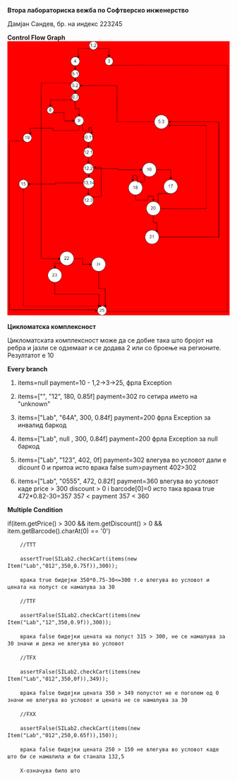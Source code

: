 **Втора лабораториска вежба по Софтверско инженерство**

Дамјан Сандев, бр. на индекс 223245


**Control Flow Graph**
![CFG.png](CFG.png)

**Цикломатска комплексност**

Цикломатската комплексност може да се добие така што бројот на ребра и јазли се одземаат и се додава 2 или со броење на регионите. 
Резултатот е 10

**Every branch**

1. items=null payment=10 - 1,2->3->25, фрла Exception


2. items=["", "12", 180, 0.85f] payment=302  го сетира името на "unknown"


3. items=["Lab", "64A", 300, 0.84f] payment=200 фрла Exception за инвалид баркод 


4. items=["Lab", null , 300, 0.84f] payment=200 фрла Exception за null баркод


5. items=["Lab", "123", 402, 0f] payment=302 влегува во условот дали е dicount 0 и притоа исто врака false sum>payment 402>302


6. items=["Lab", "0555", 472, 0.82f] payment=360 влегува во условот каде
price > 300 discount > 0 i barcode[0]=0 исто така врака true 472*0.82-30=357 357 < payment 357 < 360



**Multiple Condition**

if(item.getPrice() > 300 && item.getDiscount() > 0 && item.getBarcode().charAt(0) == '0')

        //TTT

        assertTrue(SILab2.checkCart(items(new Item("Lab","012",350,0.75f)),300));
        
        врака true бидејки 350*0.75-30<=300 т.е влегува во условот и цената на попуст се намалува за 30

        //TTF

        assertFalse(SILab2.checkCart(items(new Item("Lab","12",350,0.9f)),300));

        врака false бидејки цената на попуст 315 > 300, не се намалува за 30 значи и дека не влегува во условот

        //TFX

        assertFalse(SILab2.checkCart(items(new Item("Lab","012",350,0f)),349));

        врака false бидејки цената 350 > 349 попустот не е поголем од 0 значи не влегува во условот и цената не се намалува за 30
        
        //FXX

        assertFalse(SILab2.checkCart(items(new Item("Lab","012",250,0.65f)),150));

        врака false бидејки цената 250 > 150 не влегува во условот каде што би се намалила и би станала 132,5 

        X-означува било што

